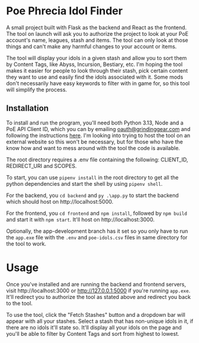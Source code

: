 
# Poe Phrecia Idol Finder

A small project built with Flask as the backend and React as the frontend. The tool on launch will ask you to authorize the project to look at your PoE account's name, leagues, stash and items. The tool can only look at those things and can't make any harmful changes to your account or items. 

The tool will display your idols in a given stash and allow you to sort them by Content Tags, like Abyss, Incursion, Bestiary, etc. I'm hoping the tool makes it easier for people to look through their stash, pick certain content they want to use and easily find the idols associated with it. Some mods don't necessarily have easy keywords to filter with in game for, so this tool will simplify the process.



## Installation

To install and run the program, you'll need both Python 3.13, Node and a PoE API Client ID, which you can by emailing oauth@grindinggear.com and following the instructions [here](https://www.pathofexile.com/developer/docs#gettingstarted). I'm looking into trying to host the tool on an external website so this won't be necessary, but for those who have the know how and want to mess around with the tool the code is available.

The root directory requires a .env file containing the following: CLIENT_ID, REDIRECT_URI and SCOPES.

To start, you can use `pipenv install` in the root directory to get all the python dependencies and start the shell by using `pipenv shell`.

For the backend, you `cd backend` and `py .\app.py` to start the backend which should host on http://localhost:5000.

For the frontend, you `cd frontend` and `npm install`, followed by `npm build` and start it with `npm start`. It'll host on http://localhost:3000.

Optionally, the app-development branch has it set so you only have to run the `app.exe` file with the `.env` and `poe-idols.csv` files in same directory for the tool to work.
# Usage

Once you've installed and are running the backend and frontend servers, visit http://localhost:3000 or http://127.0.0.1:5000 if you're running `app.exe`. It'll redirect you to authorize the tool as stated above and redirect you back to the tool.

To use the tool, click the "Fetch Stashes" button and a dropdown bar will appear with all your stashes. Select a stash that has non-unique idols in it, if there are no idols it'll state so. It'll display all your idols on the page and you'll be able to filter by Content Tags and sort from highest to lowest.